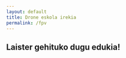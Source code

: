 ```yaml
---
layout: default
title: Drone eskola irekia
permalink: /fpv
---
```


<h2 class="project-tagline"> Laister gehituko dugu edukia!</h2>


